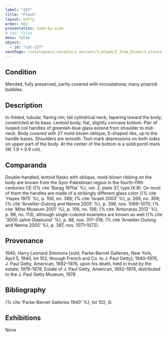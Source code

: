 ```yaml
---
label: "227"
title: "Flask"
layout: entry
order: 682
presentation: side-by-side
# toc: false
menu: false
object:
  - id: "cat-227"
nextPage: /catalogue/a_vessels/i_ancient/3_blown/2_free_blown/1_plates_trays_dishes/
---
```


## Condition

Mended, fully preserved, partly covered with incrustations; many pinprick bubbles.

## Description

In-folded, tubular, flaring rim; tall cylindrical neck, tapering toward the body, constricted at its base. Lentoid body; flat, slightly concave bottom. Pair of looped coil handles of greenish-blue glass extend from shoulder to mid-neck. Body covered with 27 mold-blown oblique, S-shaped ribs, up to the handle bases. Shoulders are smooth. Tool-mark depressions on both sides on upper part of the body. At the center of the bottom is a solid pontil mark (W. 1.9 × 0.9 cm).

## Comparanda

Double-handled, lentoid flasks with oblique, mold-blown ribbing on the body are known from the Syro-Palestinian region in the fourth–fifth centuries CE ({% cite 'Barag 1970a' %}, vol. 2, plate 37, type IX:8). On most of them the handles are made of a strikingly different glass color ({% cite 'Hayes 1975' %}, p. 106, no. 389; {% cite 'Israeli 2003' %}, p. 269, no. 359; {% cite 'Arveiller-Dulong and Nenna 2005' %}, p. 396, nos. 1069–1070; {% cite 'Miho Museum 2001' %}, p. 106, no. 156; {% cite 'Antonaras 2012' %}, p. 96, no. 113), although single-colored examples are known as well ({% cite '3000 Jahre Glaskunst' %}, p. 88, nos. 317–318; {% cite 'Arveiller-Dulong and Nenna 2005' %}, p. 397, nos. 1071–1072).

## Provenance

1940, Harry Leonard Simmons [sold, Parke-Bernet Galleries, New York, April 5, 1940, lot 102, through French and Co. to J. Paul Getty]; 1940–1976, J. Paul Getty, American, 1892–1976, upon his death, held in trust by the estate; 1976–1978, Estate of J. Paul Getty, American, 1892–1976, distributed to the J. Paul Getty Museum, 1978

## Bibliography

{% cite 'Parke-Bernet Galleries 1940' %}, lot 102, ill.

## Exhibitions

None